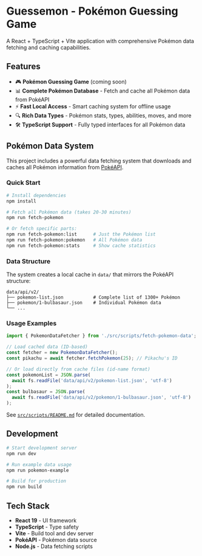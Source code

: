# Guessemon - Pokémon Guessing Game

A React + TypeScript + Vite application with comprehensive Pokémon data fetching and caching capabilities.

## Features

- 🎮 **Pokémon Guessing Game** (coming soon)
- 📊 **Complete Pokémon Database** - Fetch and cache all Pokémon data from PokéAPI
- ⚡ **Fast Local Access** - Smart caching system for offline usage
- 🔍 **Rich Data Types** - Pokémon stats, types, abilities, moves, and more
- 🛠️ **TypeScript Support** - Fully typed interfaces for all Pokémon data

## Pokémon Data System

This project includes a powerful data fetching system that downloads and caches all Pokémon information from [PokéAPI](https://pokeapi.co/).

### Quick Start

```bash
# Install dependencies
npm install

# Fetch all Pokémon data (takes 20-30 minutes)
npm run fetch-pokemon

# Or fetch specific parts:
npm run fetch-pokemon:list      # Just the Pokémon list
npm run fetch-pokemon:pokemon   # All Pokémon data
npm run fetch-pokemon:stats     # Show cache statistics
```

### Data Structure

The system creates a local cache in `data/` that mirrors the PokéAPI structure:

```
data/api/v2/
├── pokemon-list.json           # Complete list of 1300+ Pokémon
├── pokemon/1-bulbasaur.json    # Individual Pokémon data
└── ...
```

### Usage Examples

```typescript
import { PokemonDataFetcher } from './src/scripts/fetch-pokemon-data';

// Load cached data (ID-based)
const fetcher = new PokemonDataFetcher();
const pikachu = await fetcher.fetchPokemon(25); // Pikachu's ID

// Or load directly from cache files (id-name format)
const pokemonList = JSON.parse(
  await fs.readFile('data/api/v2/pokemon-list.json', 'utf-8')
);
const bulbasaur = JSON.parse(
  await fs.readFile('data/api/v2/pokemon/1-bulbasaur.json', 'utf-8')
);
```

See [`src/scripts/README.md`](src/scripts/README.md) for detailed documentation.

## Development

```bash
# Start development server
npm run dev

# Run example data usage
npm run pokemon-example

# Build for production
npm run build
```

## Tech Stack

- **React 19** - UI framework
- **TypeScript** - Type safety
- **Vite** - Build tool and dev server
- **PokéAPI** - Pokémon data source
- **Node.js** - Data fetching scripts

